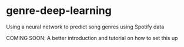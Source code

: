 # genre-deep-learning
Using a neural network to predict song genres using Spotify data

COMING SOON:
A better introduction and tutorial on how to set this up